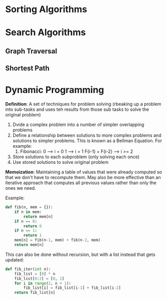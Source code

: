 # Sorting Algorithms

# Search Algorithms

## Graph Traversal 

## Shortest Path

# Dynamic Programming
**Definition**: A set of techniques for problem solving (rbeaking up a problem into sub-tasks and uses teh results from those sub tasks to solve the original problem)
1. Dvide a complex problem into a number of simpler overlapping problems
2. Define a relationship between solutions to more complex problems and solutions to simpler problems. This is known as a Bellman Equation. For example:
   1. Fibonacci: 
   0               --> i = 0
   1               --> i = 1
   F(i-1) + F(i-2) --> i >= 2
3. Store solutions to each subproblem (only solving each once)
4. Use stored solutions to solve original problem

**Memoization**: Maintaining a table of values that were already computed so that we don't have to recompute them. May also be more effective than an iterative approach that computes all previous values rather than only the ones we need.

Example:
```python
def fib(n, mem = {}):
    if n in mem:
        return mem[n]
    if n == 0:
        return 0
    if n == 1:
        return 1
    mem[n] = fib(n-1, mem) + fib(n-2, mem)
    return mem[n]
```

This can also be done without recursion, but with a list instead that gets updated:

```python
def fib_iter(int n):
    fib_list = [0] * n
    fib_list[0:2] = [0, 1]
    for i in range(2, n + 1):
        fib_list[i] = fib_list[i-1] + fib_list[i-2]
    return fib_list[n]
```

